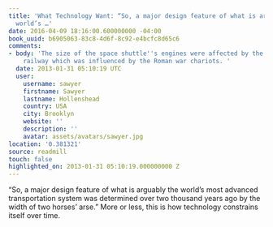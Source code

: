 ```yaml
---
title: 'What Technology Want: “So, a major design feature of what is arguably the
  world’s …'
date: 2016-04-09 18:16:00.600000000 -04:00
book_uuid: b6905063-83c8-4d6f-8c92-e4bcfc8d65c6
comments:
- body: 'The size of the space shuttle''s engines were affected by the size of the
    railway which was influenced by the Roman war chariots. '
  date: 2013-01-31 05:10:19 UTC
  user:
    username: sawyer
    firstname: Sawyer
    lastname: Hollenshead
    country: USA
    city: Brooklyn
    website: ''
    description: ''
    avatar: assets/avatars/sawyer.jpg
location: '0.381321'
source: readmill
touch: false
highlighted_on: 2013-01-31 05:10:19.000000000 Z
---
```


“So, a major design feature of what is arguably the world’s most advanced transportation system was determined over two thousand years ago by the width of two horses’ arse.” More or less, this is how technology constrains itself over time.